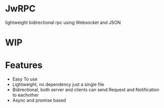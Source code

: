 # JwRPC
lightweight bidirectional rpc using Websocket and JSON

# WIP

# Features
- Easy To use
- Lightweight, no dependency just a single file
- Bidirectional, both server and clients can send Request and Notification to eachother
- Async and promise based

